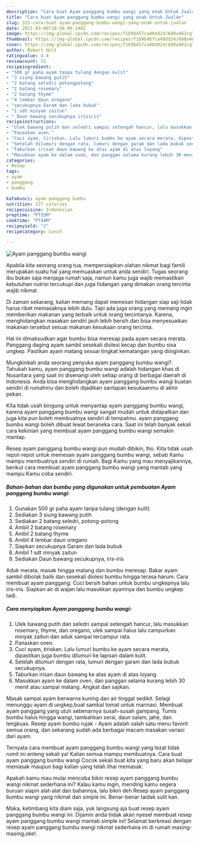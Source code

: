 ```yaml
---
description: "Cara buat Ayam panggang bumbu wangi yang enak Untuk Jualan"
title: "Cara buat Ayam panggang bumbu wangi yang enak Untuk Jualan"
slug: 315-cara-buat-ayam-panggang-bumbu-wangi-yang-enak-untuk-jualan
date: 2021-03-06T10:56:09.248Z
image: https://img-global.cpcdn.com/recipes/f1b9b457ca48dd24/680x482cq70/ayam-panggang-bumbu-wangi-foto-resep-utama.jpg
thumbnail: https://img-global.cpcdn.com/recipes/f1b9b457ca48dd24/680x482cq70/ayam-panggang-bumbu-wangi-foto-resep-utama.jpg
cover: https://img-global.cpcdn.com/recipes/f1b9b457ca48dd24/680x482cq70/ayam-panggang-bumbu-wangi-foto-resep-utama.jpg
author: Robert Holt
ratingvalue: 4.4
reviewcount: 15
recipeingredient:
- "500 gr paha ayam tanpa tulang dengan kulit"
- "3 siung bawang putih"
- "2 batang seledri potongpotong"
- "2 batang rosemary"
- "2 batang thyme"
- "4 lembar daun oregano"
- "secukupnya Garam dan lada bubuk"
- "1 sdt minyak zaitun"
- " Daun bawang secukupnya irisiris"
recipeinstructions:
- "Ulek bawang putih dan seledri sampai setengah hancur, lalu masukkan rosemary, thyme, dan oregano, ulek sampai halus lalu campurkan minyak zaitun dan aduk sampai tercampur rata."
- "Panaskan oven."
- "Cuci ayam, tiriskan. Lalu lumuri bumbu ke ayam secara merata, dipastikan juga bumbu dilumuri ke lapisan dalam kulit."
- "Setelah dilumuri dengan rata, lumuri dengan garam dan lada bubuk secukupnya."
- "Taburkan irisan daun bawang ke atas ayam di atas loyang"
- "Masukkan ayam ke dalam oven, dan panggan selama kurang lebih 30 menit atau sampai matang. Angkat dan sajikan."
categories:
- Resep
tags:
- ayam
- panggang
- bumbu

katakunci: ayam panggang bumbu 
nutrition: 177 calories
recipecuisine: Indonesian
preptime: "PT33M"
cooktime: "PT44M"
recipeyield: "2"
recipecategory: Lunch

---
```



![Ayam panggang bumbu wangi](https://img-global.cpcdn.com/recipes/f1b9b457ca48dd24/680x482cq70/ayam-panggang-bumbu-wangi-foto-resep-utama.jpg)

Apabila kita seorang orang tua, mempersiapkan olahan nikmat bagi famili merupakan suatu hal yang memuaskan untuk anda sendiri. Tugas seorang ibu bukan saja menjaga rumah saja, namun kamu juga wajib memastikan kebutuhan nutrisi tercukupi dan juga hidangan yang dimakan orang tercinta wajib nikmat.

Di zaman  sekarang, kalian memang dapat memesan hidangan siap saji tidak harus ribet memasaknya lebih dulu. Tapi ada juga orang yang memang ingin memberikan makanan yang terbaik untuk orang tercintanya. Karena, menghidangkan masakan sendiri jauh lebih bersih dan bisa menyesuaikan makanan tersebut sesuai makanan kesukaan orang tercinta. 

Hal ini dimaksudkan agar bumbu bisa meresap pada ayam secara merata. Panggang daging ayam sambil sesekali diolesi kecap dan bumbu sisa ungkep. Pastikan ayam matang sesuai tingkat kematangan yang diinginkan.

Mungkinkah anda seorang penyuka ayam panggang bumbu wangi?. Tahukah kamu, ayam panggang bumbu wangi adalah hidangan khas di Nusantara yang saat ini disenangi oleh setiap orang di berbagai daerah di Indonesia. Anda bisa menghidangkan ayam panggang bumbu wangi buatan sendiri di rumahmu dan boleh dijadikan santapan kesukaanmu di akhir pekan.

Kita tidak usah bingung untuk menyantap ayam panggang bumbu wangi, karena ayam panggang bumbu wangi sangat mudah untuk didapatkan dan juga kita pun boleh membuatnya sendiri di tempatmu. ayam panggang bumbu wangi boleh dibuat lewat beraneka cara. Saat ini telah banyak sekali cara kekinian yang membuat ayam panggang bumbu wangi semakin mantap.

Resep ayam panggang bumbu wangi pun mudah dibikin, lho. Kita tidak usah repot-repot untuk memesan ayam panggang bumbu wangi, sebab Kamu mampu membuatnya sendiri di rumah. Bagi Kamu yang mau menyajikannya, berikut cara membuat ayam panggang bumbu wangi yang mantab yang mampu Kamu coba sendiri.

<!--inarticleads1-->

##### Bahan-bahan dan bumbu yang digunakan untuk pembuatan Ayam panggang bumbu wangi:

1. Gunakan 500 gr paha ayam tanpa tulang (dengan kulit)
1. Sediakan 3 siung bawang putih
1. Sediakan 2 batang seledri, potong-potong
1. Ambil 2 batang rosemary
1. Ambil 2 batang thyme
1. Ambil 4 lembar daun oregano
1. Siapkan secukupnya Garam dan lada bubuk
1. Ambil 1 sdt minyak zaitun
1. Sediakan  Daun bawang secukupnya, iris-iris


Aduk merata, masak hingga matang dan bumbu meresap. Bakar ayam sambil dibolak balik dan sesekali diolesi bumbu hingga terasa harum. Cara membuat ayam panggang: Cuci bersih bahan untuk bumbu ungkepnya lalu iris-iris. Siapkan air di wajan lalu masukkan ayamnya dan bumbu ungkep tadi. 

<!--inarticleads2-->

##### Cara menyiapkan Ayam panggang bumbu wangi:

1. Ulek bawang putih dan seledri sampai setengah hancur, lalu masukkan rosemary, thyme, dan oregano, ulek sampai halus lalu campurkan minyak zaitun dan aduk sampai tercampur rata.
1. Panaskan oven.
1. Cuci ayam, tiriskan. Lalu lumuri bumbu ke ayam secara merata, dipastikan juga bumbu dilumuri ke lapisan dalam kulit.
1. Setelah dilumuri dengan rata, lumuri dengan garam dan lada bubuk secukupnya.
1. Taburkan irisan daun bawang ke atas ayam di atas loyang
1. Masukkan ayam ke dalam oven, dan panggan selama kurang lebih 30 menit atau sampai matang. Angkat dan sajikan.


Masak sampai ayam berwarna kuning dan air tinggal sedikit. Selagi menunggu ayam di ungkep,buat sambal tomat untuk marinasi. Membuat ayam panggang yang utuh sebenarnya susah-susah gampang. Tumis bumbu halus hingga wangi, tambahkan serai, daun salam, jahe, dan lengkuas. Resep ayam bumbu rujak - Ayam adalah salah satu menu favorit semua orang, dan sekarang sudah ada berbagai macam masakan variasi dari ayam. 

Ternyata cara membuat ayam panggang bumbu wangi yang lezat tidak rumit ini enteng sekali ya! Kalian semua mampu membuatnya. Cara buat ayam panggang bumbu wangi Cocok sekali buat kita yang baru akan belajar memasak maupun bagi kalian yang telah lihai memasak.

Apakah kamu mau mulai mencoba bikin resep ayam panggang bumbu wangi nikmat sederhana ini? Kalau kamu ingin, mending kamu segera buruan siapin alat-alat dan bahannya, lalu bikin deh Resep ayam panggang bumbu wangi yang nikmat dan simple ini. Benar-benar taidak sulit kan. 

Maka, ketimbang kita diam saja, yuk langsung aja buat resep ayam panggang bumbu wangi ini. Dijamin anda tiidak akan nyesel membuat resep ayam panggang bumbu wangi mantab simple ini! Selamat berkreasi dengan resep ayam panggang bumbu wangi nikmat sederhana ini di rumah masing-masing,oke!.

